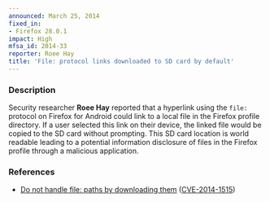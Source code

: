 ```yaml
---
announced: March 25, 2014
fixed_in:
- Firefox 28.0.1
impact: High
mfsa_id: 2014-33
reporter: Roee Hay
title: 'File: protocol links downloaded to SD card by default'
---
```


<h3>Description</h3>

<p>Security researcher <strong>Roee Hay</strong> reported that a hyperlink using
the <code>file:</code> protocol on Firefox for Android could link to a local
file in the Firefox profile directory. If a user selected this link on their
device, the linked file would be copied to the SD card without prompting.
This SD card location is world readable leading to a potential information
disclosure of files in the Firefox profile through a malicious application.
</p>


<h3>References</h3>

<ul>
  <li><a href="https://bugzilla.mozilla.org/show_bug.cgi?id=945429">
       Do not handle file: paths by downloading them</a> (<a href="http://cve.mitre.org/cgi-bin/cvename.cgi?name=CVE-2014-1515" class="ex-ref">CVE-2014-1515</a>)</li>
</ul>



